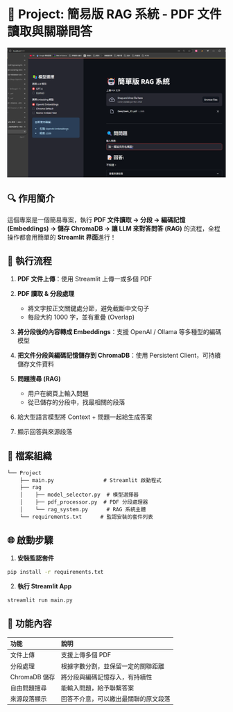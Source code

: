# 📂 Project: 簡易版 RAG 系統 - PDF 文件讀取與關聯問答

![upgit_20250418_1744906064.png](https://raw.githubusercontent.com/kcwc1029/obsidian-upgit-image/main/2025/04/upgit_20250418_1744906064.png)

## 🔍 作用簡介

這個專案是一個簡易專案，執行 **PDF 文件讀取 -> 分段 -> 編碼記憶 (Embeddings) -> 儲存 ChromaDB -> 讓 LLM 來對答問答 (RAG)** 的流程，全程操作都會用簡單的 **Streamlit 界面**進行！

## 🔧 執行流程

1. **PDF 文件上傳**：使用 Streamlit 上傳一或多個 PDF
2. **PDF 讀取 & 分段處理**

    - 將文字按正文關鍵處分節，避免截斷中文句子
    - 每段大約 1000 字，並有重疊 (Overlap)

3. **將分段後的內容轉成 Embeddings**：支援 OpenAI / Ollama 等多種型的編碼模型

4. **把文件分段與編碼記憶儲存到 ChromaDB**：使用 Persistent Client，可持續儲存文件資料

5. **問題搜尋 (RAG)**

    - 用户在網頁上輸入問題
    - 從已儲存的分段中，找最相關的段落

6. 給大型語言模型將 Context + 問題一起給生成答案
7. 顯示回答與來源段落

## 📄 檔案組織

```
└── Project
    ├── main.py                # Streamlit 啟動程式
    ├── rag
    │    ├── model_selector.py  # 模型選擇器
    │    ├── pdf_processor.py  # PDF 分段處理器
    │    └── rag_system.py      # RAG 系統主體
    └── requirements.txt      # 監認安裝的套件列表
```

## 🌐 啟動步驟

1. **安裝監認套件**

```bash
pip install -r requirements.txt
```

2. **執行 Streamlit App**

```bash
streamlit run main.py
```

## 🔎 功能內容

| 功能          | 說明                                 |
| :------------ | :----------------------------------- |
| 文件上傳      | 支援上傳多個 PDF                     |
| 分段處理      | 根據字數分割，並保留一定的關聯距離   |
| ChromaDB 儲存 | 將分段與編碼記憶存入，有持續性       |
| 自由問題搜尋  | 能輸入問題，給予聯繫答案             |
| 來源段落顯示  | 回答不介意，可以繳出最關聯的原文段落 |
